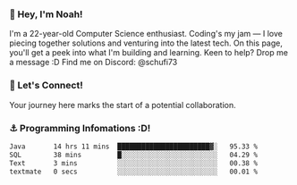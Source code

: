 ### 👋 Hey, I'm Noah!
I'm a 22-year-old Computer Science enthusiast. Coding's my jam — I love piecing together solutions and venturing into the latest tech. On this page, you'll get a peek into what I'm building and learning. Keen to help? Drop me a message :D 
Find me on Discord: @schufi73

### 🤝 Let's Connect!
Your journey here marks the start of a potential collaboration.

### ⚓ Programming Infomations :D!
<!--START_SECTION:waka-->

```txt
Java       14 hrs 11 mins  ███████████████████████▓░   95.33 %
SQL        38 mins         █░░░░░░░░░░░░░░░░░░░░░░░░   04.29 %
Text       3 mins          ░░░░░░░░░░░░░░░░░░░░░░░░░   00.38 %
textmate   0 secs          ░░░░░░░░░░░░░░░░░░░░░░░░░   00.01 %
```

<!--END_SECTION:waka-->
